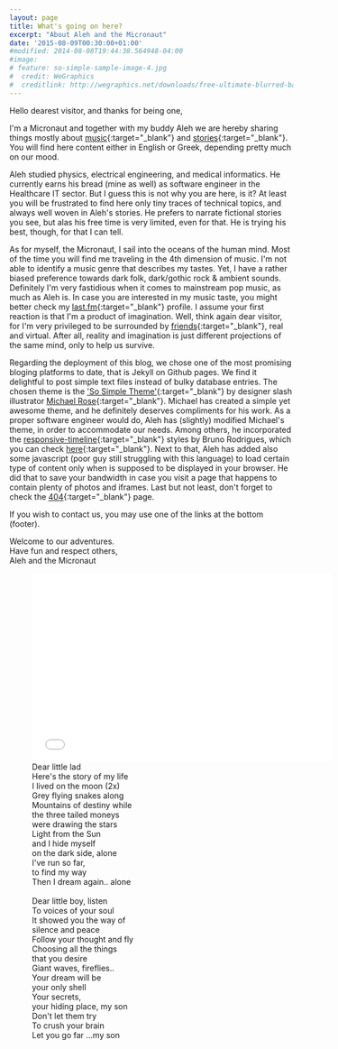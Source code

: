 ```yaml
---
layout: page
title: What's going on here?
excerpt: "About Aleh and the Micronaut"
date: '2015-08-09T00:30:00+01:00'
#modified: 2014-08-08T19:44:38.564948-04:00
#image:
# feature: so-simple-sample-image-4.jpg
#  credit: WeGraphics
#  creditlink: http://wegraphics.net/downloads/free-ultimate-blurred-background-pack/
---
```


Hello dearest visitor, and thanks for being one,

I'm a Micronaut and together with my buddy Aleh we are hereby sharing things mostly about [music](/music){:target="_blank"} and [stories](/blog){:target="_blank"}.  You will find here content either in English or Greek, depending pretty much on our mood.

Aleh studied physics, electrical engineering, and medical informatics. He currently earns his bread (mine as well) as software engineer in the Healthcare IT sector. But I guess this is not why you are here, is it? At least you will be frustrated to find here only tiny traces of technical topics, and always well woven in Aleh's stories. He prefers to narrate fictional stories you see, but alas his free time is very limited, even for that. He is trying his best, though, for that I can tell.

As for myself, the Micronaut, I sail into the oceans of the human mind. Most of the time you will find me traveling in the 4th dimension of music. I'm not able to identify a music genre that describes my tastes. Yet, I have a rather biased preference towards dark folk, dark/gothic rock & ambient sounds. Definitely I'm very fastidious when it comes to mainstream pop music, as much as Aleh is. In case you are interested in my music taste, you might better check my [last.fm](http://www.last.fm/user/AL3x4ndros){:target="_blank"} profile. I assume your first reaction is that  I'm a product of imagination. Well, think again dear visitor, for I'm very privileged to be surrounded by [friends](/links){:target="_blank"}, real and virtual.  After all, reality and imagination is just  different projections of the same mind, only to help us survive.

Regarding the deployment of this blog, we chose one of the most promising bloging platforms to date, that is Jekyll on Github pages. We find it delightful to post simple text files instead of bulky database entries. The chosen theme is the ['So Simple Theme'](http://mademistakes.com/so-simple/){:target="_blank"} by designer slash illustrator [Michael Rose](http://mademistakes.com){:target="_blank"}. Michael has created a simple yet awesome theme, and he definitely deserves compliments for his work. As a proper software engineer would do, Aleh has (slightly) modified Michael's theme, in order to accommodate our needs. Among others, he incorporated the [responsive-timeline](https://github.com/brunodsgn/responsive-timeline){:target="_blank"} styles by Bruno Rodrigues, which you can check [here](/music/new-albums-2015/){:target="_blank"}. Next to that, Aleh has added also some javascript (poor guy still struggling with this language) to load certain type of content only when is supposed to be displayed in your browser. He did that to save your bandwidth in case you visit a page that happens to contain plenty of photos and iframes. Last but not least, don't forget to check the [404](/404){:target="_blank"} page.


If you wish to contact us, you may use one of the links at the bottom (footer).

Welcome to our adventures.<br/>
Have fun and respect others,<br/>
Aleh and the Micronaut

<figure>
    <iframe width="530" height="335" src="//www.youtube.com/embed/xTysF1E4Ft0?rel=0" frameborder="0" allowfullscreen>&nbsp;</iframe>	
    <figcaption>Dear little lad<br/>
Here's the story of my life<br/> 
I lived on the moon (2x)<br/>
Grey flying snakes along<br/>
Mountains of destiny while<br/>
the three tailed moneys<br/>
were drawing the stars<br/>
Light from the Sun<br/>
and I hide myself<br/>
on the dark side, alone<br/>
I've run so far,<br/>
to find my way<br/>
Then I dream again.. alone<br/>
<br/>
Dear little boy, listen<br/>
To voices of your soul<br/>
It showed you the way of<br/>
silence and peace<br/>
Follow your thought and fly<br/>
Choosing all the things<br/>
that you desire<br/>
Giant waves, fireflies..<br/>
Your dream will be<br/>
your only shell<br/>
Your secrets,<br/>
your hiding place, my son<br/>
Don't let them try<br/>
To crush your brain<br/>
Let you go far ...my son</figcaption>
</figure>
<br/>